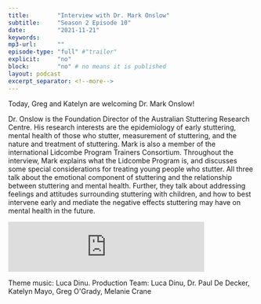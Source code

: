 ```yaml
---
title:        "Interview with Dr. Mark Onslow"
subtitle:     "Season 2 Episode 10"
date:         "2021-11-21"
keywords:
mp3-url:      ""
episode-type: "full" #"trailer"
explicit:     "no"
block:        "no" # no means it is published
layout: podcast
excerpt_separator: <!--more-->
---
```

Today, Greg and Katelyn are welcoming Dr. Mark Onslow!

Dr. Onslow is the Foundation Director of the Australian Stuttering Research Centre. His research interests are the epidemiology of early stuttering, mental health of those who stutter, measurement of stuttering, and the nature and treatment of stuttering. Mark is also a member of the international Lidcombe Program Trainers Consortium. Throughout the interview, Mark explains what the Lidcombe Program is, and discusses some special considerations for treating young people who stutter. All three talk about the emotional component of stuttering and the relationship between stuttering and mental health. Further, they talk about addressing feelings and attitudes surrounding stuttering with children, and how to best intervene early and mediate the negative effects stuttering may have on mental health in the future.

<iframe src="https://anchor.fm/katelyn-mayo/embed/episodes/Interview-with-Dr--Mark-Onslow-e1ajqdq/a-a6unhfd" height="102px" width="400px" frameborder="0" scrolling="no"></iframe>

Theme music: Luca Dinu. Production Team: Luca Dinu, Dr. Paul De Decker, Katelyn Mayo, Greg O'Grady, Melanie Crane
